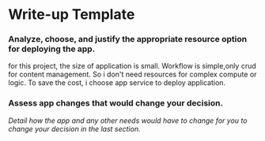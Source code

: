 # Write-up Template

### Analyze, choose, and justify the appropriate resource option for deploying the app.

for this project, the size of application is small. Workflow is simple,only crud for content management. 
So i don't need resources for complex compute or logic.
To save the cost, i choose app service to deploy application.

### Assess app changes that would change your decision.

*Detail how the app and any other needs would have to change for you to change your decision in the last section.* 